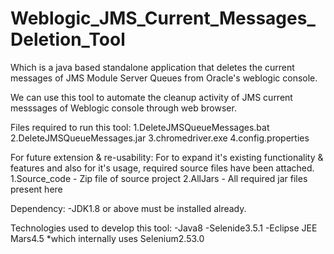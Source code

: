 # Weblogic_JMS_Current_Messages_Deletion_Tool
Which is a java based standalone application that deletes the current messages of JMS Module Server Queues from Oracle's weblogic console.

We can use this tool to automate the cleanup activity of JMS current messsages of Weblogic console through web browser.

Files required to run this tool:
1.DeleteJMSQueueMessages.bat
2.DeleteJMSQueueMessages.jar
3.chromedriver.exe
4.config.properties

For future extension & re-usability:
For to expand it's existing functionality & features and also for it's usage, required source files have been attached.
1.Source_code - Zip file of source project 
2.AllJars - All required jar files present here

Dependency:
-JDK1.8 or above must be installed already.


Technologies used to develop this tool:
-Java8
-Selenide3.5.1
-Eclipse JEE Mars4.5
*which internally uses Selenium2.53.0

